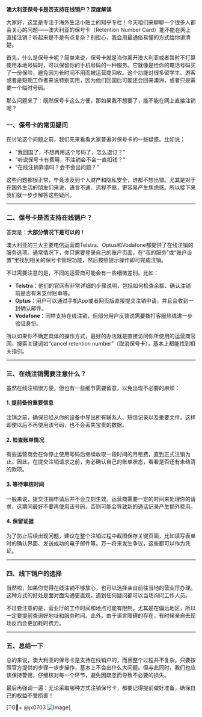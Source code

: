**澳大利亚保号卡是否支持在线销户？深度解读**

大家好，这里是专注于海外生活小贴士的知乎专栏！今天咱们来聊聊一个很多人都会关心的问题——澳大利亚的保号卡（Retention Number Card）能不能在网上直接注销？听起来是不是有点复杂？别担心，我会用最通俗易懂的方式给你讲清楚。

首先，什么是保号卡呢？简单来说，保号卡就是当你离开澳大利亚或者暂时不打算使用本地号码时，可以保留你的手机号码的一种服务。它就像是给你的电话号码买了一份保险，避免因为长时间不用而被运营商回收。这个功能对很多留学生、游客或者是短期工作者来说特别实用，因为他们回国后可能还会回来澳洲，或者只是需要一个临时号码。

那么问题来了：既然保号卡这么方便，那如果我不想要了，能不能在网上直接注销呢？

### **一、保号卡的常见疑问**
在讨论这个问题之前，我们先来看看大家普遍对保号卡的一些疑惑。比如说：
- “我回国了，不想再用这个号码了，怎么退订？”
- “听说保号卡有费用，不注销会不会一直扣钱？”
- “在线注销靠谱吗？会不会出问题？”

这些问题都很正常，毕竟涉及到个人财产和隐私安全，谁都不想出错。尤其是对于在国外生活的朋友们来说，语言不通、流程不熟，更容易产生焦虑感。所以接下来我们就一步步解答这些疑问。

---

### **二、保号卡是否支持在线销户？**
答案是：**大部分情况下是可以的！**

澳大利亚的三大主要电信运营商Telstra、Optus和Vodafone都提供了在线注销的服务选项。通常情况下，你只需要登录自己的账户页面，在“我的服务”或“账户设置”里找到相关的保号卡管理功能，然后按照提示操作即可完成注销。

不过需要注意的是，不同的运营商可能会有一些细微差别。比如：
- **Telstra**：他们的官网有非常详细的步骤说明，包括如何检查余额、确认注销前是否有未支付账单等。
- **Optus**：用户可以通过手机App或者网页版直接提交注销申请，并且会收到一封确认邮件。
- **Vodafone**：同样支持在线注销，但部分用户反馈说需要拨打客服热线进一步验证身份。

所以如果你不确定具体的操作方式，最好的办法就是直接访问你所使用的运营商官网，搜索关键词如“cancel retention number”（取消保号卡），基本上都能找到相关指引。

---

### **三、在线注销需要注意什么？**
虽然在线注销很方便，但也有一些细节需要留意，以免出现不必要的麻烦：

#### 1. **提前备份重要信息**
注销之前，确保已经从你的设备中导出所有联系人、短信记录以及重要文件。这样即使以后不再使用该号码，也不会丢失宝贵的数据。

#### 2. **检查账单情况**
有些运营商会在你停止使用号码后继续收取一段时间的月租费，直到正式注销为止。因此，在提交注销请求之前，务必确认自己的账单状态，看看是否还有未结清的款项。

#### 3. **等待审核时间**
一般来说，提交注销申请后并不会立刻生效。运营商需要一定的时间来处理你的请求，这期间最好不要再使用该号码，否则可能会导致新的通话记录产生额外费用。

#### 4. **保留证据**
为了防止后续出现问题，建议在整个注销过程中截图保存关键页面，比如填写表单时的确认界面、发送成功的电子邮件等。万一将来发生争议，这些都可以作为凭证。

---

### **四、线下销户的选择**
当然啦，如果你觉得在线注销不够放心，也可以选择亲自前往当地的营业厅办理。这种方式的好处是面对面沟通更直观，遇到任何疑问都可以当场询问工作人员。

不过要注意的是，营业厅的工作时间和地点可能有限制，尤其是在偏远地区，所以一定要提前查询好地址和服务时间。此外，由于语言障碍的存在，有时候亲自去现场反而会更加耗时费力。

---

### **五、总结一下**
总的来说，澳大利亚的保号卡是支持在线销户的，而且整个过程并不复杂。只要按照官方提供的步骤一步步操作，基本上不会出什么大问题。但与此同时，我们也应该保持警惕，仔细核对每一个环节，避免因疏忽而导致不必要的损失。

最后再强调一遍：无论采取哪种方式注销保号卡，都要记得提前做好准备，确保自己的权益不受损害！

[TG💪+ @jx0703 ![Image](https://github.com/user-attachments/assets/dbca1d08-cadb-493c-b0ec-ad6f7a83f270)]